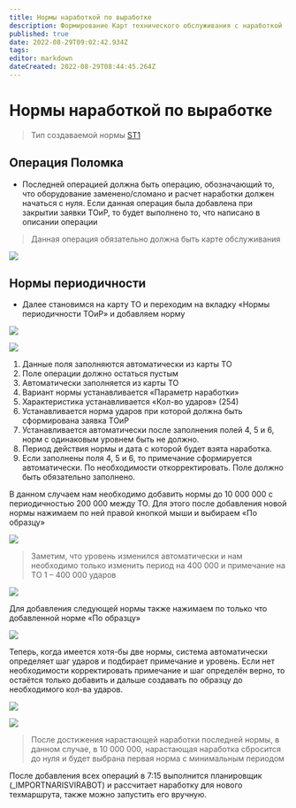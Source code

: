 ```yaml
---
title: Нормы наработкой по выработке
description: Формирование Карт технического обслуживания с наработкой
published: true
date: 2022-08-29T09:02:42.934Z
tags: 
editor: markdown
dateCreated: 2022-08-29T08:44:45.264Z
---
```


# Нормы наработкой по выработке

>Тип создаваемой нормы [ST1](../../nsi-eam/tipy-norm-eam.md)

## Операция Поломка

* Последней операцией должна быть операцию, обозначающий то, что оборудование заменено/сломано и расчет наработки должен начаться с нуля. Если данная операция была добавлена при закрытии заявки ТОиР, то будет выполнено то, что написано в описании операции

>Данная операция обязательно должна быть карте обслуживания

![](<../../../assets/6 (9)1.png>)

## Нормы периодичности

* Далее становимся на карту ТО и переходим на вкладку «Нормы периодичности ТОиР» и добавляем норму

![](<../../../assets/7 (10)1.png>)

![](<../../../assets/8 (6)1.png>)

1. Данные поля заполняются автоматически из карты ТО
2. Поле операции должно остаться пустым
3. Автоматически заполняется из карты ТО
4. Вариант нормы устанавливается «Параметр наработки»
5. Характеристика устанавливается «Кол-во ударов» (254)
6. Устанавливается норма ударов при которой должна быть сформирована заявка ТОиР
7. Устанавливается автоматически после заполнения полей 4, 5 и 6, норм с одинаковым уровнем быть не должно.
8. Период действия нормы и дата с которой будет взята наработка.
9. Если заполнены поля 4, 5 и 6, то примечание сформируется автоматически. По необходимости откорректировать. Поле должно быть обязательно заполнено.

В данном случаем нам необходимо добавить нормы до 10 000 000 с периодичностью 200 000 между ТО. Для этого после добавления новой нормы нажимаем по ней правой кнопкой мыши и выбираем «По образцу»

![](<../../../assets/9 (6)1.png>)

>Заметим, что уровень изменился автоматически и нам необходимо только изменить период на 400 000 и примечание на ТО 1 – 400 000 ударов

![](<../../../assets/10 (4)1.png>)

Для добавления следующей нормы также нажимаем по только что добавленной норме «По образцу»

![](<../../../assets/11 (7)1.png>)

Теперь, когда имеется хотя-бы две нормы, система автоматически определяет шаг ударов и подбирает примечание и уровень. Если нет необходимости корректировать примечание и шаг определён верно, то остаётся только добавить и дальше создавать по образцу до необходимого кол-ва ударов.

![](<../../../assets/12 (6)1.png>)

![](<../../../assets/13 (5)1.png>)

>После достижения нарастающей наработки последней нормы, в данном случае, в 10 000 000, нарастающая наработка сбросится до нуля и будет выбрана первая норма с минимальным периодом

После добавления всех операций в 7:15 выполнится планировщик (\_IMPORTNARISVIRABOT) и рассчитает наработку для нового техмаршрута, также можно запустить его вручную.
